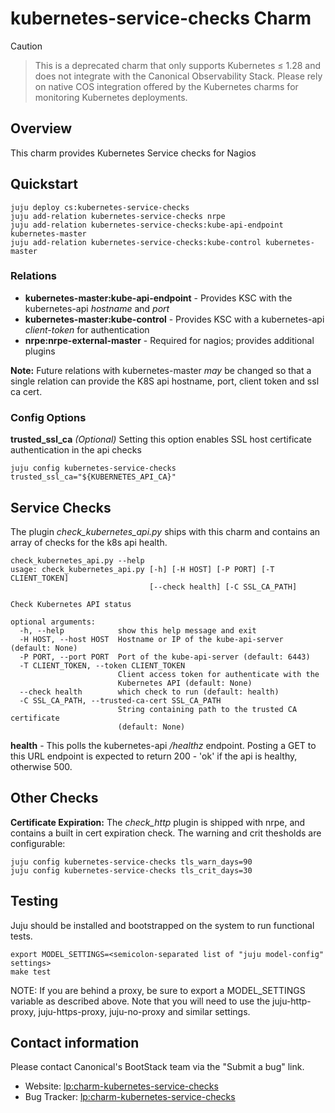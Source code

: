 # kubernetes-service-checks Charm

> [!CAUTION]

> This is a deprecated charm that only supports Kubernetes ≤ 1.28 and does not integrate with the Canonical Observability Stack. Please rely on native COS integration offered by the Kubernetes charms for monitoring Kubernetes deployments.

## Overview

This charm provides Kubernetes Service checks for Nagios

## Quickstart

```
juju deploy cs:kubernetes-service-checks
juju add-relation kubernetes-service-checks nrpe
juju add-relation kubernetes-service-checks:kube-api-endpoint kubernetes-master
juju add-relation kubernetes-service-checks:kube-control kubernetes-master
```

### Relations

* **kubernetes-master:kube-api-endpoint** - Provides KSC with the kubernetes-api *hostname* and *port*
* **kubernetes-master:kube-control** - Provides KSC with a kubernetes-api *client-token* for authentication
* **nrpe:nrpe-external-master** - Required for nagios; provides additional plugins

**Note:** Future relations with kubernetes-master *may* be changed so that a
single relation can provide the K8S api hostname, port, client token and ssl ca
cert.

### Config Options

**trusted_ssl_ca** *(Optional)* Setting this option enables SSL host
certificate authentication in the api checks

```
juju config kubernetes-service-checks trusted_ssl_ca="${KUBERNETES_API_CA}"
```

## Service Checks

The plugin *check_kubernetes_api.py* ships with this charm and contains an array of checks for the k8s api health.

```
check_kubernetes_api.py --help
usage: check_kubernetes_api.py [-h] [-H HOST] [-P PORT] [-T CLIENT_TOKEN]
                               [--check health] [-C SSL_CA_PATH]

Check Kubernetes API status

optional arguments:
  -h, --help            show this help message and exit
  -H HOST, --host HOST  Hostname or IP of the kube-api-server (default: None)
  -P PORT, --port PORT  Port of the kube-api-server (default: 6443)
  -T CLIENT_TOKEN, --token CLIENT_TOKEN
                        Client access token for authenticate with the
                        Kubernetes API (default: None)
  --check health        which check to run (default: health)
  -C SSL_CA_PATH, --trusted-ca-cert SSL_CA_PATH
                        String containing path to the trusted CA certificate
                        (default: None)

```

**health** - This polls the kubernetes-api */healthz* endpoint. Posting a GET to this URL endpoint is expected to
return 200 - 'ok' if the api is healthy, otherwise 500.

## Other Checks

**Certificate Expiration:** The *check_http* plugin is shipped with nrpe, and contains a built in cert expiration check. The warning and crit
thesholds are configurable:

```
juju config kubernetes-service-checks tls_warn_days=90
juju config kubernetes-service-checks tls_crit_days=30
```

## Testing

Juju should be installed and bootstrapped on the system to run functional tests.

```
export MODEL_SETTINGS=<semicolon-separated list of "juju model-config" settings>
make test
```

NOTE: If you are behind a proxy, be sure to export a MODEL_SETTINGS variable as
described above. Note that you will need to use the juju-http-proxy, juju-https-proxy, juju-no-proxy
and similar settings.

## Contact information

Please contact Canonical's BootStack team via the "Submit a bug" link.

- Website: [lp:charm-kubernetes-service-checks](https://launchpad.net/charm-kubernetes-service-checks)
- Bug Tracker: [lp:charm-kubernetes-service-checks](https://bugs.launchpad.net/charm-kubernetes-service-checks)
